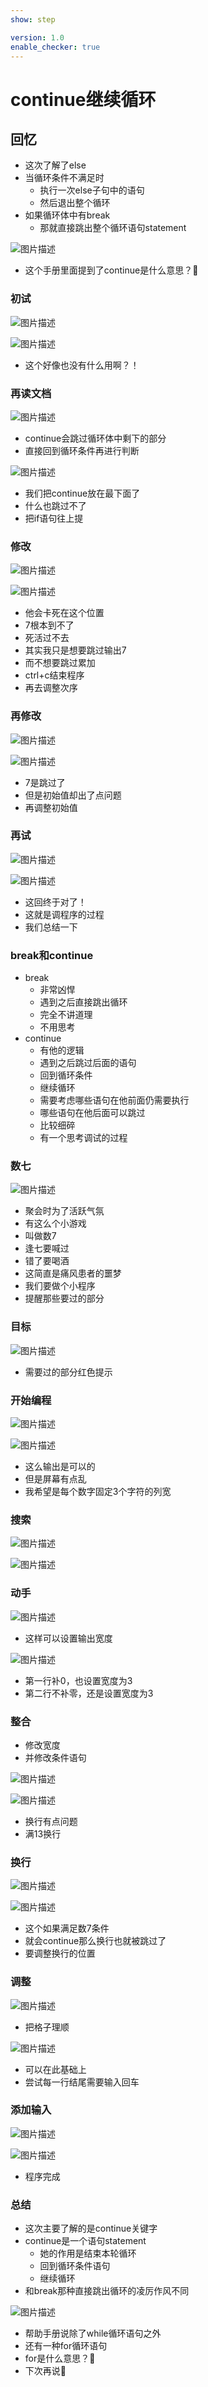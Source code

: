 ```yaml
---
show: step

version: 1.0
enable_checker: true
---
```


# continue继续循环
## 回忆
- 这次了解了else
- 当循环条件不满足时
	- 执行一次else子句中的语句
	- 然后退出整个循环
- 如果循环体中有break
	- 那就直接跳出整个循环语句statement

![图片描述](https://doc.shiyanlou.com/courses/uid1190679-20211006-1633484217904)

- 这个手册里面提到了continue是什么意思？🤔

### 初试

![图片描述](https://doc.shiyanlou.com/courses/uid1190679-20211006-1633484563132)

![图片描述](https://doc.shiyanlou.com/courses/uid1190679-20211006-1633484584495)

- 这个好像也没有什么用啊？！

### 再读文档

![图片描述](https://doc.shiyanlou.com/courses/uid1190679-20211006-1633484640248)

- continue会跳过循环体中剩下的部分
- 直接回到循环条件再进行判断

![图片描述](https://doc.shiyanlou.com/courses/uid1190679-20211006-1633484563132)

- 我们把continue放在最下面了
- 什么也跳过不了
- 把if语句往上提

### 修改

![图片描述](https://doc.shiyanlou.com/courses/uid1190679-20211006-1633484935046)

![图片描述](https://doc.shiyanlou.com/courses/uid1190679-20211006-1633484964270)

- 他会卡死在这个位置
- 7根本到不了
- 死活过不去
- 其实我只是想要跳过输出7
- 而不想要跳过累加
- ctrl+c结束程序
- 再去调整次序

### 再修改

![图片描述](https://doc.shiyanlou.com/courses/uid1190679-20211006-1633485149657)

![图片描述](https://doc.shiyanlou.com/courses/uid1190679-20211006-1633485157443)

- 7是跳过了
- 但是初始值却出了点问题
- 再调整初始值

### 再试

![图片描述](https://doc.shiyanlou.com/courses/uid1190679-20211006-1633485234813)

![图片描述](https://doc.shiyanlou.com/courses/uid1190679-20211006-1633485243223)

- 这回终于对了！
- 这就是调程序的过程
- 我们总结一下

### break和continue

- break
	- 非常凶悍
	- 遇到之后直接跳出循环
	- 完全不讲道理
	- 不用思考
- continue
	- 有他的逻辑
	- 遇到之后跳过后面的语句
	- 回到循环条件
	- 继续循环
	- 需要考虑哪些语句在他前面仍需要执行
	- 哪些语句在他后面可以跳过
	- 比较细碎
	- 有一个思考调试的过程

### 数七

![图片描述](https://doc.shiyanlou.com/courses/uid1190679-20211006-1633485584468)

- 聚会时为了活跃气氛
- 有这么个小游戏
- 叫做数7
- 逢七要喊过
- 错了要喝酒
- 这简直是痛风患者的噩梦
- 我们要做个小程序
- 提醒那些要过的部分

### 目标

![图片描述](https://doc.shiyanlou.com/courses/uid1190679-20211006-1633485680863)

- 需要过的部分红色提示

### 开始编程

![图片描述](https://doc.shiyanlou.com/courses/uid1190679-20211006-1633486666282)

![图片描述](https://doc.shiyanlou.com/courses/uid1190679-20211006-1633486675456)

- 这么输出是可以的
- 但是屏幕有点乱
- 我希望是每个数字固定3个字符的列宽

### 搜索

![图片描述](https://doc.shiyanlou.com/courses/uid1190679-20211006-1633487714361)

![图片描述](https://doc.shiyanlou.com/courses/uid1190679-20211006-1633488447893)

### 动手

![图片描述](https://doc.shiyanlou.com/courses/uid1190679-20211006-1633488475281)

- 这样可以设置输出宽度

![图片描述](https://doc.shiyanlou.com/courses/uid1190679-20211006-1633488608299)

- 第一行补0，也设置宽度为3
- 第二行不补零，还是设置宽度为3

### 整合

- 修改宽度
- 并修改条件语句

![图片描述](https://doc.shiyanlou.com/courses/uid1190679-20211006-1633491108989)

![图片描述](https://doc.shiyanlou.com/courses/uid1190679-20211006-1633491176914)

- 换行有点问题
- 满13换行

### 换行

![图片描述](https://doc.shiyanlou.com/courses/uid1190679-20211006-1633491372356)

![图片描述](https://doc.shiyanlou.com/courses/uid1190679-20211006-1633491363963)

- 这个如果满足数7条件
- 就会continue那么换行也就被跳过了
- 要调整换行的位置

### 调整 

![图片描述](https://doc.shiyanlou.com/courses/uid1190679-20211006-1633497226632)

- 把格子理顺

![图片描述](https://doc.shiyanlou.com/courses/uid1190679-20211006-1633497193062)

- 可以在此基础上
- 尝试每一行结尾需要输入回车

### 添加输入

![图片描述](https://doc.shiyanlou.com/courses/uid1190679-20211006-1633509955438)

![图片描述](https://doc.shiyanlou.com/courses/uid1190679-20211006-1633509965993)

- 程序完成

### 总结
- 这次主要了解的是continue关键字
- continue是一个语句statement
	- 她的作用是结束本轮循环
	- 回到循环条件语句
	- 继续循环
- 和break那种直接跳出循环的凌厉作风不同

![图片描述](https://doc.shiyanlou.com/courses/uid1190679-20211006-1633510137819)


- 帮助手册说除了while循环语句之外
- 还有一种for循环语句
- for是什么意思？🤔
- 下次再说👋